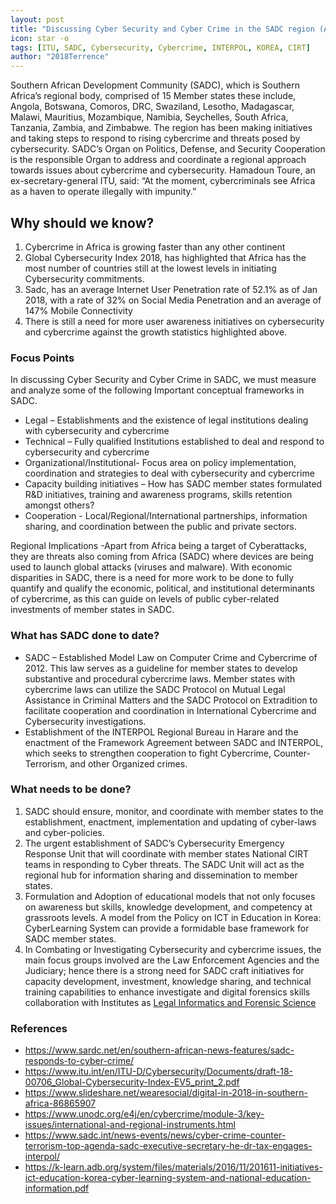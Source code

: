 ```yaml
---
layout: post
title: "Discussing Cyber Security and Cyber Crime in the SADC region (Africa)"
icon: star -o
tags: [ITU, SADC, Cybersecurity, Cybercrime, INTERPOL, KOREA, CIRT]
author: "2018Terrence"
---
```

Southern African Development Community (SADC), which is Southern Africa’s regional body, comprised of 15 Member 
states these include, Angola, Botswana, Comoros, DRC, Swaziland, Lesotho, Madagascar, Malawi, Mauritius, Mozambique, Namibia, 
Seychelles, South Africa, Tanzania, Zambia, and Zimbabwe. The region has been making initiatives and taking steps to respond to rising cybercrime and threats posed by cybersecurity. SADC’s Organ on Politics, Defense, and Security Cooperation is the responsible Organ to address and coordinate a regional approach towards issues about cybercrime and cybersecurity.
Hamadoun Toure, an ex-secretary-general ITU, said: “At the moment, cybercriminals see Africa as a haven to operate illegally with impunity.” 

## Why should we know?
1. Cybercrime in Africa is growing faster than any other continent
2. Global Cybersecurity Index 2018, has highlighted that Africa has the most number of countries still at the lowest levels in initiating Cybersecurity commitments.
3. Sadc, has an average Internet User Penetration rate of 52.1% as of Jan 2018, with a rate of 32% on Social Media Penetration 
and an average of 147% Mobile Connectivity
4. There is still a need for more user awareness initiatives on cybersecurity and cybercrime against the growth statistics highlighted above.

### Focus Points
In discussing Cyber Security and Cyber Crime in SADC, we must measure and analyze some of the following 
Important conceptual frameworks in SADC.
* Legal – Establishments and the existence of legal institutions dealing with cybersecurity and cybercrime 
* Technical – Fully qualified Institutions established to deal and respond to cybersecurity and cybercrime 
* Organizational/Institutional- Focus area on policy implementation, coordination and strategies to deal with cybersecurity and cybercrime 
* Capacity building initiatives – How has SADC member states formulated R&D initiatives, training and awareness programs, skills retention amongst others?
* Cooperation - Local/Regional/International partnerships, information sharing, and coordination between the public and private sectors.

Regional Implications -Apart from Africa being a target of Cyberattacks, they are threats also coming from Africa (SADC) 
where devices are being used to launch global attacks (viruses and malware). With economic disparities in SADC, 
there is a need for more work to be done to fully quantify and qualify the economic, political, and institutional determinants of cybercrime, as this can guide on levels of public cyber-related investments of member states in SADC.

### What has SADC done to date?
* SADC – Established Model Law on Computer Crime and Cybercrime of 2012. This law serves as a guideline for member states to develop substantive and procedural cybercrime laws. Member states with cybercrime laws can utilize the SADC Protocol on 
Mutual Legal Assistance in Criminal Matters and the SADC Protocol on Extradition to facilitate cooperation and coordination in International Cybercrime and Cybersecurity investigations.
* Establishment of the INTERPOL Regional Bureau in Harare and the enactment of the Framework Agreement between SADC and INTERPOL, which seeks to strengthen cooperation to fight Cybercrime, Counter-Terrorism, and other Organized crimes.

### What needs to be done?
1. SADC should ensure, monitor, and coordinate with member states to the establishment, enactment, implementation and updating of cyber-laws and cyber-policies.
2. The urgent establishment of SADC’s Cybersecurity Emergency Response Unit that will coordinate with member states 
National CIRT teams in responding to Cyber threats. The SADC Unit will act as the regional hub for information sharing and dissemination to member states.
3. Formulation and Adoption of educational models that not only focuses on awareness but skills, knowledge development, and competency at grassroots levels. A model from the Policy on ICT in Education in Korea: CyberLearning System can provide a formidable base framework for SADC member states.
4. In Combating or Investigating Cybersecurity and cybercrime issues, the main focus groups involved are the 
Law Enforcement Agencies and the Judiciary; hence there is a strong need for SADC craft initiatives for capacity 
development, investment, knowledge sharing, and technical training capabilities to enhance investigate 
and digital forensics skills collaboration with Institutes as [Legal Informatics and Forensic Science](https://lifs.hallym.ac.kr/)

### References
* https://www.sardc.net/en/southern-african-news-features/sadc-responds-to-cyber-crime/
* https://www.itu.int/en/ITU-D/Cybersecurity/Documents/draft-18-00706_Global-Cybersecurity-Index-EV5_print_2.pdf
* https://www.slideshare.net/wearesocial/digital-in-2018-in-southern-africa-86865907
* https://www.unodc.org/e4j/en/cybercrime/module-3/key-issues/international-and-regional-instruments.html
* https://www.sadc.int/news-events/news/cyber-crime-counter-terrorism-top-agenda-sadc-executive-secretary-he-dr-tax-engages-interpol/
* https://k-learn.adb.org/system/files/materials/2016/11/201611-initiatives-ict-education-korea-cyber-learning-system-and-national-education-information.pdf

